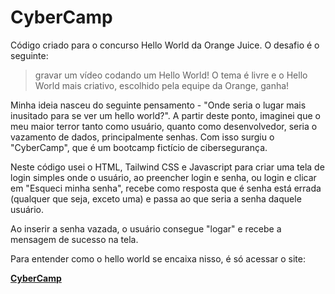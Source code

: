 # CyberCamp

Código criado para o concurso Hello World da Orange Juice. O desafio é o seguinte:

> gravar um vídeo codando um Hello World! O tema é livre e o Hello World mais criativo, escolhido pela equipe da Orange, ganha!

Minha ideia nasceu do seguinte pensamento - "Onde seria o lugar mais inusitado para se ver um hello world?". A partir deste ponto, imaginei que o meu maior terror tanto como usuário, quanto como desenvolvedor, seria o vazamento de dados, principalmente senhas. Com isso surgiu o "CyberCamp", que é um bootcamp fictício de cibersegurança. 

Neste código usei o HTML, Tailwind CSS e Javascript para criar uma tela de login simples onde o usuário, ao preencher login e senha, ou login e clicar em "Esqueci minha senha", recebe como resposta que é senha está errada (qualquer que seja, exceto uma) e passa ao que seria a senha daquele usuário.

Ao inserir a senha vazada, o usuário consegue "logar" e recebe a mensagem de sucesso na tela.

Para entender como o hello world se encaixa nisso, é só acessar o site:

**[CyberCamp](https://splashy-phase-becklespinax.glitch.me)**
